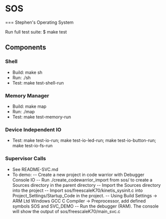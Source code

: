 # SOS
===
Stephen's Operating System

Run full test suite:
$ make test

## Components
### Shell
- Build: make sh
- Run:   ./sh
- Test:  make test-shell-run

### Memory Manager
- Build: make map
- Run: ./map
- Test: make test-memory-run

### Device Independent IO
- Test: make test-io-run; make test-io-led-run; make test-io-button-run; make test-io-fs-run

### Supervisor Calls
- See README-SVC.md
- To demo:
-- Create a new project in code warrior with Debugger Console IO
-- Run ./create\_codewarrior\_import from sos/ to create a Sources directory in the parent directory
-- Import the Sources directory into the project
-- Import sos/freescaleK70/kinetis_sysinit.c into Project\_Settings/Startup\_Code in the project.
-- Using Build Settings -> ARM Ltd Windows GCC C Compiler -> Preprocessor, add defined symbols SOS and SVC_DEMO
-- Run the debugger (RAM). The console will show the output of sos/freescaleK70/main_svc.c

